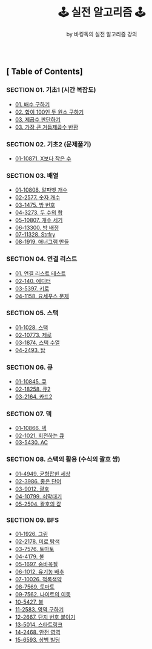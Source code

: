 <div align="center">

<h1> 🕹 <b>실전 알고리즘</b> 🕹 </h1>
<p> by 바킹독의 실전 알고리즘 강의 </p>

</div>

<br>
<br>

## [ Table of Contents]
### **SECTION 01. 기초1 (시간 복잡도)**
- [01. 배수 구하기](https://github.com/kellyihyeon/algorithm/blob/main/barkingdog-tutorial/src/com/github/kellyihyeon/section01_timecomplexity/MultipleFinder.java)
- [02. 합이 100인 두 원소 구하기](https://github.com/kellyihyeon/algorithm/blob/main/barkingdog-tutorial/src/com/github/kellyihyeon/section01_timecomplexity/PairWithSum100Finder.java)
- [03. 제곱수 판단하기](https://github.com/kellyihyeon/algorithm/blob/main/barkingdog-tutorial/src/com/github/kellyihyeon/section01_timecomplexity/PerfectSquare.java)
- [03. 가장 큰 거듭제곱수 반환](https://github.com/kellyihyeon/algorithm/blob/main/barkingdog-tutorial/src/com/github/kellyihyeon/section01_timecomplexity/MaxPowerFinder.java)

### **SECTION 02. 기초2 (문제풀기)**
- [01-10871. X보다 작은 수](https://github.com/kellyihyeon/algorithm/blob/main/barkingdog-tutorial/src/com/github/kellyihyeon/section02_basic/NumberLessThanX.java)

### **SECTION 03. 배열**
- [01-10808. 알파벳 개수](https://github.com/kellyihyeon/algorithm/blob/main/barkingdog-tutorial/src/com/github/kellyihyeon/section03_array/AlphabetCounter.java)
- [02-2577. 숫자 개수](https://github.com/kellyihyeon/algorithm/blob/main/barkingdog-tutorial/src/com/github/kellyihyeon/section03_array/NumbersCounter.java)
- [03-1475. 방 번호](https://github.com/kellyihyeon/algorithm/blob/main/barkingdog-tutorial/src/com/github/kellyihyeon/section03_array/RoomNumber.java)
- [04-3273. 두 수의 합](https://github.com/kellyihyeon/algorithm/blob/main/barkingdog-tutorial/src/com/github/kellyihyeon/section03_array/TwoNumberSum.java)
- [05-10807. 개수 세기](https://github.com/kellyihyeon/algorithm/blob/main/barkingdog-tutorial/src/com/github/kellyihyeon/section03_array/Counter.java)
- [06-13300. 방 배정](https://github.com/kellyihyeon/algorithm/blob/main/barkingdog-tutorial/src/com/github/kellyihyeon/section03_array/RoomAssignment.java)
- [07-11328. Strfry](https://github.com/kellyihyeon/algorithm/blob/main/barkingdog-tutorial/src/com/github/kellyihyeon/section03_array/Strfry.java)
- [08-1919. 애너그램 만들](https://github.com/kellyihyeon/algorithm/blob/main/barkingdog-tutorial/src/com/github/kellyihyeon/section03_array/AnagramSolver.java)

### **SECTION 04. 연결 리스트**
- [01. 연결 리스트 테스트](https://github.com/kellyihyeon/algorithm/blob/main/barkingdog-tutorial/src/com/github/kellyihyeon/section04linkedlist/LinkedListTest.java)
- [02-140. 에디터](https://github.com/kellyihyeon/algorithm/blob/main/barkingdog-tutorial/src/com/github/kellyihyeon/section04linkedlist/Editor.java)
- [03-5397. 키로](https://github.com/kellyihyeon/algorithm/blob/main/barkingdog-tutorial/src/com/github/kellyihyeon/section04linkedlist/Keylogger.java)
- [04-1158. 요세푸스 문제](https://github.com/kellyihyeon/algorithm/blob/main/barkingdog-tutorial/src/com/github/kellyihyeon/section04linkedlist/JosephusProblem.java)

### **SECTION 05. 스택**
- [01-1028. 스택](https://github.com/kellyihyeon/algorithm/blob/main/barkingdog-tutorial/src/com/github/kellyihyeon/section05stack/Stack.java)
- [02-10773. 제로](https://github.com/kellyihyeon/algorithm/blob/main/barkingdog-tutorial/src/com/github/kellyihyeon/section05stack/Zero.java)
- [03-1874. 스택 수열](https://github.com/kellyihyeon/algorithm/blob/main/barkingdog-tutorial/src/com/github/kellyihyeon/section05stack/StackSequence.java)
- [04-2493. 탑](https://github.com/kellyihyeon/algorithm/blob/main/barkingdog-tutorial/src/com/github/kellyihyeon/section05stack/LaserTower.java)

### **SECTION 06. 큐**
- [01-10845. 큐](https://github.com/kellyihyeon/algorithm/blob/main/barkingdog-tutorial/src/com/github/kellyihyeon/section06queue/Queue.java)
- [02-18258. 큐2](https://github.com/kellyihyeon/algorithm/blob/main/barkingdog-tutorial/src/com/github/kellyihyeon/section06queue/OptimizedQueue.java)
- [03-2164. 카드2](https://github.com/kellyihyeon/algorithm/blob/main/barkingdog-tutorial/src/com/github/kellyihyeon/section06queue/Card.java)

### **SECTION 07. 덱**
- [01-10866. 덱](https://github.com/kellyihyeon/algorithm/blob/main/barkingdog-tutorial/src/com/github/kellyihyeon/section07Deque/Deque.java)
- [02-1021. 회전하는 큐](https://github.com/kellyihyeon/algorithm/blob/main/barkingdog-tutorial/src/com/github/kellyihyeon/section07Deque/RotatingQueue.java)
- [03-5430. AC](https://github.com/kellyihyeon/algorithm/blob/main/barkingdog-tutorial/src/com/github/kellyihyeon/section07Deque/Ac.java)

### **SECTION 08. 스택의 활용 (수식의 괄호 쌍)**
- [01-4949. 균형잡힌 세상](https://github.com/kellyihyeon/algorithm/blob/main/barkingdog-tutorial/src/com/github/kellyihyeon/section08stackutilization/BalancedUniverse.java)
- [02-3986. 좋은 단어](https://github.com/kellyihyeon/algorithm/blob/main/barkingdog-tutorial/src/com/github/kellyihyeon/section08stackutilization/GoodWord.java)
- [03-9012. 괄호](https://github.com/kellyihyeon/algorithm/blob/main/barkingdog-tutorial/src/com/github/kellyihyeon/section08stackutilization/ParenthesisString.java)
- [04-10799. 쇠막대기](https://github.com/kellyihyeon/algorithm/blob/main/barkingdog-tutorial/src/com/github/kellyihyeon/section08stackutilization/Pipe.java)
- [05-2504. 괄호의 값](https://github.com/kellyihyeon/algorithm/blob/main/barkingdog-tutorial/src/com/github/kellyihyeon/section08stackutilization/BracketValueCalculator.java)

### **SECTION 09. BFS**
- [01-1926. 그림](https://github.com/kellyihyeon/algorithm/blob/main/barkingdog-tutorial/src/com/github/kellyihyeon/section09bfs/Picture.java)
- [02-2178. 미로 탐색](https://github.com/kellyihyeon/algorithm/blob/main/barkingdog-tutorial/src/com/github/kellyihyeon/section09bfs/MazeExplorer.java)
- [03-7576. 토마토](https://github.com/kellyihyeon/algorithm/blob/main/barkingdog-tutorial/src/com/github/kellyihyeon/section09bfs/Tomato.java)
- [04-4179. 불](https://github.com/kellyihyeon/algorithm/blob/main/barkingdog-tutorial/src/com/github/kellyihyeon/section09bfs/Fire.java)
- [05-1697. 숨바꼭질](https://github.com/kellyihyeon/algorithm/blob/main/barkingdog-tutorial/src/com/github/kellyihyeon/section09bfs/HideAndSeek.java)
- [06-1012. 유기농 배추](https://github.com/kellyihyeon/algorithm/blob/main/barkingdog-tutorial/src/com/github/kellyihyeon/section09bfs/OrganicCabbage.java)
- [07-10026. 적록색약](https://github.com/kellyihyeon/algorithm/blob/main/barkingdog-tutorial/src/com/github/kellyihyeon/CowArt.java)
- [08-7569. 토마토](https://github.com/kellyihyeon/algorithm/blob/main/barkingdog-tutorial/src/com/github/kellyihyeon/TomatoBoxes.java)
- [09-7562. 나이트의 이동](https://github.com/kellyihyeon/algorithm/blob/main/barkingdog-tutorial/src/com/github/kellyihyeon/KnightMovement.java)
- [10-5427. 불](https://github.com/kellyihyeon/algorithm/blob/main/barkingdog-tutorial/src/com/github/kellyihyeon/Escape.java)
- [11-2583. 영역 구하기](https://github.com/kellyihyeon/algorithm/blob/main/barkingdog-tutorial/src/com/github/kellyihyeon/AreaCalculator.java)
- [12-2667. 단지 번호 붙이기](https://github.com/kellyihyeon/algorithm/blob/main/barkingdog-tutorial/src/com/github/kellyihyeon/ResidentialZone.java)
- [13-5014. 스타트링크](https://github.com/kellyihyeon/algorithm/blob/main/barkingdog-tutorial/src/com/github/kellyihyeon/StartLink.java)
- [14-2468. 안전 영역](https://github.com/kellyihyeon/algorithm/blob/main/barkingdog-tutorial/src/com/github/kellyihyeon/RefugeArea.java)
- [15-6593. 상범 빌딩](https://github.com/kellyihyeon/algorithm/blob/main/barkingdog-tutorial/src/com/github/kellyihyeon/SangbeomBuilding.java)